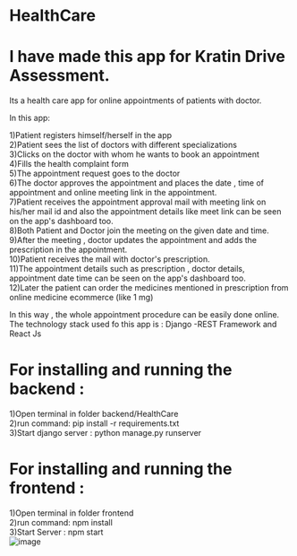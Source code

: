 # HealthCare
# I have made this app for Kratin Drive Assessment.

Its a health care app for online appointments of patients with doctor.

 In this app:
 
 1)Patient registers himself/herself in the app  
 2)Patient sees the list of doctors with different specializations  
 3)Clicks on the doctor with whom he wants to book an appointment  
 4)Fills the health complaint form  
 5)The appointment request goes to the doctor  
 6)The doctor approves the appointment and places the date , time of appointment and online meeting link in the appointment.  
 7)Patient receives the appointment approval mail with meeting link on his/her mail id and also the appointment details like meet link can be seen on the app's dashboard too.  
 8)Both Patient and Doctor join the meeting on the given date and time.  
 9)After the meeting , doctor updates the appointment and adds the prescription in the appointment.  
 10)Patient receives the mail with doctor's prescription.  
 11)The appointment details such as prescription , doctor details, appointment date time can be seen on the app's dashboard too.  
 12)Later the patient can order the medicines mentioned in prescription from online medicine ecommerce (like 1 mg)  

In this way , the whole appointment procedure can be easily done online.  
The technology stack used fo this app is : Django -REST Framework and React Js  

# For installing and running the backend :  
1)Open terminal in folder backend/HealthCare  
2)run command: pip install -r requirements.txt  
3)Start django server : python manage.py runserver  

# For installing and running the frontend :  
1)Open terminal in folder frontend  
2)run command: npm install  
3)Start Server : npm start  
![image](https://user-images.githubusercontent.com/41703238/128500461-49f0f950-fbc5-4662-87da-f33fd09cdb76.png)
